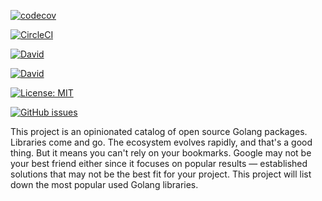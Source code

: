 [![codecov](https://codecov.io/gh/Golang-Coach/client/branch/master/graph/badge.svg)](https://codecov.io/gh/Golang-Coach/client)

[![CircleCI](https://circleci.com/gh/Golang-Coach/client.svg?style=svg)](https://circleci.com/gh/Golang-Coach/client)

[![David](https://img.shields.io/david/Golang-Coach/client.svg)]()

[![David](https://img.shields.io/david/dev/Golang-Coach/client.svg)]()

[![License: MIT](https://img.shields.io/badge/License-MIT-yellow.svg)](https://opensource.org/licenses/MIT)

[![GitHub issues](https://img.shields.io/github/issues/Golang-Coach/client.svg)]()


This project is an opinionated catalog of open source Golang packages. Libraries come and go. The ecosystem evolves rapidly, and that's a good thing. But it means you can't rely on your bookmarks. Google may not be your best friend either since it focuses on popular results — established solutions that may not be the best fit for your project. This project will list down the most popular used Golang libraries.
